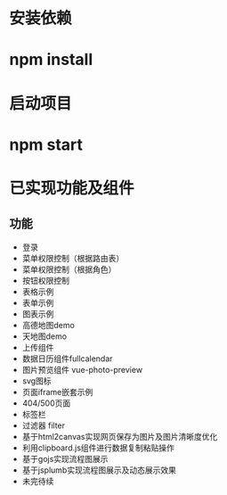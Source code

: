 
# 安装依赖
# npm install

# 启动项目
# npm start

# 已实现功能及组件

## 功能
- 登录
- 菜单权限控制（根据路由表）
- 菜单权限控制（根据角色）
- 按钮权限控制
- 表格示例
- 表单示例
- 图表示例
- 高德地图demo
- 天地图demo
- 上传组件
- 数据日历组件fullcalendar
- 图片预览组件 vue-photo-preview
- svg图标
- 页面iframe嵌套示例
- 404/500页面
- 标签栏
- 过滤器 filter
- 基于html2canvas实现网页保存为图片及图片清晰度优化
- 利用clipboard.js组件进行数据复制粘贴操作
- 基于gojs实现流程图展示
- 基于jsplumb实现流程图展示及动态展示效果
- 未完待续
